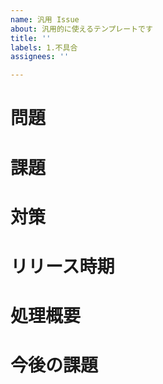 ```yaml
---
name: 汎用 Issue
about: 汎用的に使えるテンプレートです
title: ''
labels: 1.不具合
assignees: ''

---
```

# 問題
<!-- 解決したい問題を書く -->

# 課題
<!-- 問題の解決方法を書く -->

# 対策
<!-- 具体的な内容を書く -->

# リリース時期

<!--
# ステークホルダー

# 開発者

-->

# 処理概要

# 今後の課題
